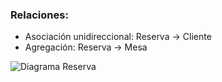 ### Relaciones:

- Asociación unidireccional: Reserva → Cliente
- Agregación: Reserva → Mesa


![Diagrama Reserva](http://www.plantuml.com/plantuml/png/RSun3i8m38NXFQU8klS27L0bPXPOMOpZjfOI1pa92-9K786BqIgq28cCl_BfkKyPD9VW3Nf8oHufaTx0tesTNpiGJj3PKrQMiQOfwhUOX_d0lMUIJ2kK62vAlpAJfo5A_ACFb62Z9P3EdrXo3GXNG7RWQblKUcRRxhRbpZQG8Z8WlvvobYBiM0cHeu1lDXDdL0SNCIgDLJIc9t4b-3S0)

